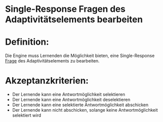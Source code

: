 # Single-Response Fragen des Adaptivitätselements bearbeiten


# Definition:
Die Engine muss Lernenden die Möglichkeit bieten, eine Single-Response [Frage](Adaptivitätsfrage-GE.md) des Adaptivitätselements zu bearbeiten.

# Akzeptanzkriterien:
- Der Lernende kann eine Antwortmöglichkeit selektieren
- Der Lernende kann eine Antwortmöglichkeit deselektieren
- Der Lernende kann eine selektierte Antwortmöglichkeit abschicken
- Der Lernende kann nicht abschicken, solange keine Antwortmöglichkeit selektiert wird